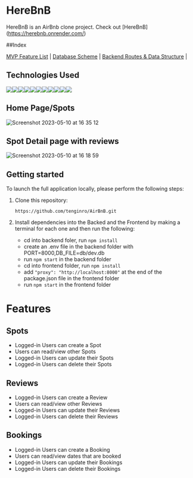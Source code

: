 # HereBnB

HereBnB is an AirBnb clone project.
Check out [HereBnB] (https://herebnb.onrender.com/)

##Index

[MVP Feature List](https://github.com/tenginro/AirBnB/wiki/Feature-Doc) |
[Database Scheme](https://github.com/tenginro/AirBnB/wiki/Database-schema) |
[Backend Routes & Data Structure](https://github.com/tenginro/AirBnB/wiki/API-doc) |

## Technologies Used

<img src="https://img.shields.io/badge/Python-3.9-blue?style=for-the-badge&logo=python&logoColor=white" /><img src="https://img.shields.io/badge/JavaScript-323330?style=for-the-badge&logo=javascript&logoColor=F7DF1E" /><img src="https://img.shields.io/badge/Node.js-339933?style=for-the-badge&logo=nodedotjs&logoColor=white" /><img src="https://img.shields.io/badge/Express.js-000000?style=for-the-badge&logo=express&logoColor=white" /><img src="https://img.shields.io/badge/PostgreSQL-316192?style=for-the-badge&logo=postgresql&logoColor=white" /><img src="https://img.shields.io/badge/HTML5-E34F26?style=for-the-badge&logo=html5&logoColor=white" /><img src="https://img.shields.io/badge/CSS3-1572B6?style=for-the-badge&logo=css3&logoColor=white" /><img src="https://img.shields.io/badge/React-20232A?style=for-the-badge&logo=react&logoColor=61DAFB" /><img src="https://img.shields.io/badge/Redux-593D88?style=for-the-badge&logo=redux&logoColor=white" /><img src="https://img.shields.io/badge/GitHub-100000?style=for-the-badge&logo=github&logoColor=white" /><img src="https://img.shields.io/badge/Render-41B883?style=for-the-badge&logo=render&logoColor=white)" />

## Home Page/Spots

![Screenshot 2023-05-10 at 16 35 12](https://github.com/tenginro/AirBnB/assets/108156588/f3dee54b-c6de-49c4-b29a-4c298d443fd9)

## Spot Detail page with reviews

![Screenshot 2023-05-10 at 16 18 59](https://github.com/tenginro/AirBnB/assets/108156588/b7f60722-28d4-44e5-a565-c485e0c96bd6)

## Getting started

To launch the full application locally, please perform the following steps:

1. Clone this repository:

   `https://github.com/tenginro/AirBnB.git`

2. Install dependencies into the Backed and the Frontend by making a terminal for each one and then run the following:
   - cd into backend foler, run `npm install`
   - create an .env file in the backend folder with PORT=8000,DB_FILE=db/dev.db
   - run `npm start` in the backend folder
   - cd into frontend folder, run `npm install`
   - add `"proxy": "http://localhost:8000"` at the end of the package.json file in the frontend folder
   - run `npm start` in the frontend folder

# Features

## Spots

- Logged-in Users can create a Spot
- Users can read/view other Spots
- Logged-in Users can update their Spots
- Logged-in Users can delete their Spots

## Reviews

- Logged-in Users can create a Review
- Users can read/view other Reviews
- Logged-in Users can update their Reviews
- Logged-in Users can delete their Reviews

## Bookings

- Logged-in Users can create a Booking
- Users can read/view dates that are booked
- Logged-in Users can update their Bookings
- Logged-in Users can delete their Bookings
